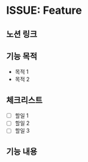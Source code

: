 # ISSUE: Feature

## 노션 링크


## 기능 목적

- 목적 1
- 목적 2

## 체크리스트

- [ ]  할일 1
- [ ]  할일 2
- [ ]  할일 3

## 기능 내용

